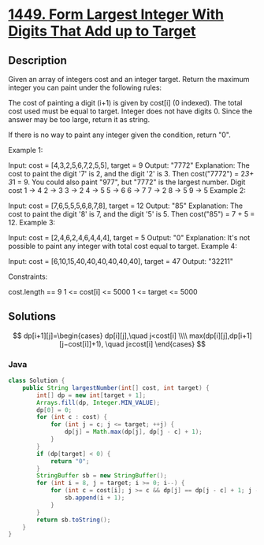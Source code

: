 # [1449. Form Largest Integer With Digits That Add up to Target](https://leetcode-cn.com/problems/form-largest-integer-with-digits-that-add-up-to-target/)



## Description

Given an array of integers cost and an integer target. Return the maximum integer you can paint under the following rules:

The cost of painting a digit (i+1) is given by cost[i] (0 indexed).
The total cost used must be equal to target.
Integer does not have digits 0.
Since the answer may be too large, return it as string.

If there is no way to paint any integer given the condition, return "0".

 

Example 1:

Input: cost = [4,3,2,5,6,7,2,5,5], target = 9
Output: "7772"
Explanation:  The cost to paint the digit '7' is 2, and the digit '2' is 3. Then cost("7772") = 2*3+ 3*1 = 9. You could also paint "977", but "7772" is the largest number.
Digit    cost
  1  ->   4
  2  ->   3
  3  ->   2
  4  ->   5
  5  ->   6
  6  ->   7
  7  ->   2
  8  ->   5
  9  ->   5
Example 2:

Input: cost = [7,6,5,5,5,6,8,7,8], target = 12
Output: "85"
Explanation: The cost to paint the digit '8' is 7, and the digit '5' is 5. Then cost("85") = 7 + 5 = 12.
Example 3:

Input: cost = [2,4,6,2,4,6,4,4,4], target = 5
Output: "0"
Explanation: It's not possible to paint any integer with total cost equal to target.
Example 4:

Input: cost = [6,10,15,40,40,40,40,40,40], target = 47
Output: "32211"


Constraints:

cost.length == 9
1 <= cost[i] <= 5000
1 <= target <= 5000







## Solutions



$$
dp[i+1][j]=\begin{cases}
dp[i][j],\quad j<cost[i] \\\\
max(dp[i][j],dp[i+1][j−cost[i]]+1), \quad j≥cost[i] \end{cases}
$$



### Java

```java
class Solution {
    public String largestNumber(int[] cost, int target) {
        int[] dp = new int[target + 1];
        Arrays.fill(dp, Integer.MIN_VALUE);
        dp[0] = 0;
        for (int c : cost) {
            for (int j = c; j <= target; ++j) {
                dp[j] = Math.max(dp[j], dp[j - c] + 1);
            }
        }
        if (dp[target] < 0) {
            return "0";
        }
        StringBuffer sb = new StringBuffer();
        for (int i = 8, j = target; i >= 0; i--) {
            for (int c = cost[i]; j >= c && dp[j] == dp[j - c] + 1; j -= c) {
                sb.append(i + 1);
            }
        }
        return sb.toString();
    }
}
```

